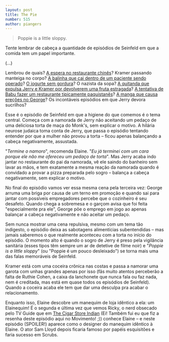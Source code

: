 ```yaml
--- 
layout: post
title: The Pie
number: 515
author: piangers
---
```


> Poppie is a little sloppy.

Tente lembrar de cabeça a quantidade de episódios de Seinfeld em que a comida tem um papel importante. 

(...)

Lembrou de quais? <a href="http://movimentoseinfeld.com.br/the-chinese-restaurant.html" title="The Chinese Restaurant">A espera no restaurante chinês</a>? Kramer passando manteiga no corpo? <a href="http://movimentoseinfeld.com.br/the-junior-mint.html" title="The Junior Mint">A balinha que cai dentro de um paciente sendo operado</a>? <a href="http://movimentoseinfeld.com.br/the-non-fat-yogurt.html" title="The Non-Fat Yogurt">O iogurte sem gordura</a>? O nazista da sopa? <a href="http://movimentoseinfeld.com.br/the-mango.html" title="The Mango">A quitanda que expulsa Jerry e Kramer por devolverem uma fruta estragada</a>? <a href="http://movimentoseinfeld.com.br/the-cafe.html" title="The Café">A tentativa de Babu fazer um restaurante tipicamente paquistanês</a>? <a href="http://movimentoseinfeld.com.br/the-mango.html" title="The Mango">A manga que causa ereções no George</a>? Os incontáveis episódios em que Jerry devora sucrilhos?

Esse é o episódio de Seinfeld em que a higiene do que comemos é o tema central. Começa com a namorada de Jerry não aceitando um pedaço de uma deliciosa torta de maça do Monk's, sem explicar o motivo. A hilária neurose judaica toma conta de Jerry, que passa o episódio tentando entender por que a mulher não provou a torta – ficou apenas balançando a cabeça negativamente, assustada.

"*Termine o namoro*", recomenda Elaine. "*Eu já terminei com um cara porque ele não me ofereceu um pedaço de torta*". Mas Jerry acaba indo jantar no restaurante do pai da namorada, vê ele saindo do banheiro sem lavar as mãos, e tem exatamente a mesma reação da namorada quando é convidado a provar a pizza preparada pelo sogro – balança a cabeça negativamente, sem explicar o motivo. 

No final do episódio vamos ver essa mesma cena pela terceira vez: George arruma uma briga por causa de um terno em promoção e quando sai para jantar com possíveis empregadores percebe que o cozinheiro é seu desafeto. Quando chega a sobremesa e o garçom avisa que foi feita "especialmente pra ele", George põe o emprego em jogo ao apenas balançar a cabeça negativamente e não aceitar um pedaço. 

Sem nunca mostrar uma cena repulsiva, mesmo com um tema tão indigesto, o episódio deixa as sabotagens alimentícias subentendidas – mas jamais saberemos o que realmente aconteceu com a torta no início do episódio. O momento alto é quando o sogro de Jerry é preso pela vigilância sanitária (esses tipos têm sempre um ar de detetive de filme noir) e "*Poppie is a little sloppy*" (ou "Poppie é um pouco desleixado") se torna mais uma das falas memoráveis de Seinfeld.

Kramer está com uma coceira crônica nas costas e passa a namorar uma garota com unhas grandes apenas por isso (fãs muito atentos perceberão a falta de Ruthie Cohen, a caixa da lanchonete que nunca fala ou faz nada, nem é creditada, mas está em quase todos os episódios de Seinfeld). Quando a coceira acaba ele tem que dar uma desculpa pra acabar o relacionamento. 

Enquanto isso, Elaine descobre um manequim de loja idêntico a ela: um Elainequim! É o segunda e última vez que vemos Ricky, o nerd obsecado pelo TV Guide que em <a href="http://movimentoseinfeld.com.br/the-cigar-store-indian.html" title="The Cigar Store Indian">The Cigar Store Indian</a> (Ei! Também fui eu que fiz a resenha deste episódio aqui no Movimento! ;)) conhece Elaine – e neste episódio (SPOILER!) aparece como o designer do manequim idêntico à Elaine. O ator Sam Lloyd depois ficaria famoso por papéis esquisitões e faria sucesso em Scrubs.